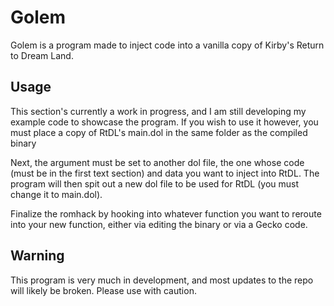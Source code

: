 # Golem
Golem is a program made to inject code into a vanilla copy of Kirby's Return to Dream Land.

## Usage

This section's currently a work in progress, and I am still developing my example code to showcase the program.
If you wish to use it however, you must place a copy of RtDL's main.dol in the same folder as the compiled binary

Next, the argument must be set to another dol file, the one whose code (must be in the first text section) and data you want to inject into RtDL.
The program will then spit out a new dol file to be used for RtDL (you must change it to main.dol). 

Finalize the romhack by hooking into whatever function you want to reroute into your new function, either via editing the binary or via a Gecko code.

## Warning

This program is very much in development, and most updates to the repo will likely be broken. Please use with caution.
